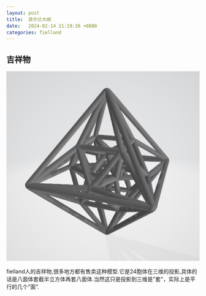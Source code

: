 ```yaml
---
layout: post
title:  菲尔兰大纲
date:   2024-02-14 21:19:36 +0800
categories: fielland
---
```


## 吉祥物

![](/assets/fielland/24cell-projection.jpg)


fielland人的吉祥物,很多地方都有售卖这种模型.它是24胞体在三维的投影,具体的话是八面体套截半立方体再套八面体.当然这只是投影到三维是"套"，实际上是平行的几个“面”.




